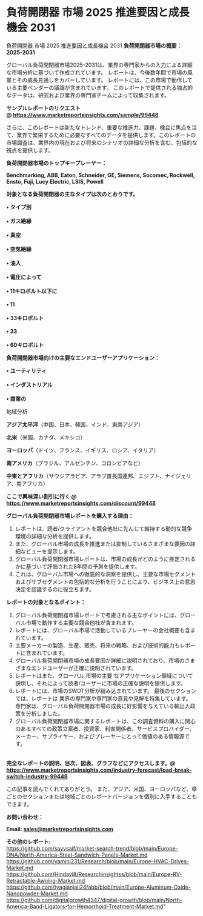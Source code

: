 # 負荷開閉器 市場 2025 推進要因と成長機会 2031
負荷開閉器 市場 2025 推進要因と成長機会 2031
<strong><b>負荷開閉器市場の概要：2025-2031</b></strong>

グローバル負荷開閉器市場2025-2031は、業界の専門家からの入力による詳細な市場分析に基づいて作成されています。 レポートは、今後数年間で市場の風景とその成長見通しをカバーしています。 レポートには、この市場で動作している主要ベンダーの議論が含まれています。 このレポートで提供される独占的なデータは、研究および業界の専門家チームによって収集されます。

<strong>サンプルレポートのリクエスト @ <a href=https://www.marketreportsinsights.com/sample/99448>https://www.marketreportsinsights.com/sample/99448</a></strong>

さらに、このレポートは新たなトレンド、重要な推進力、課題、機会に焦点を当て、業界で繁栄するために必要なすべてのデータを提供します。このレポートの市場調査は、業界内の現在および将来のシナリオの詳細な分析を含む、包括的な視点を提供します。

<strong>負荷開閉器市場のトップキープレーヤー：</strong>

<strong>Benchmarking, ABB, Eaton, Schneider, GE, Siemens, Socomec, Rockwell, Ensto, Fuji, Lucy Electric, LSIS, Powell</strong>

<strong><b>対象となる負荷開閉器の主なタイプは次のとおりです。</b></strong>

<strong>• タイプ別<br><br>• ガス絶縁<br><br>• 真空<br><br>• 空気絶縁<br><br>• 油入<br><br>• 電圧によって<br><br>• 11キロボルト以下に<br><br>• 11<br><br>• 33キロボルト<br><br>• 33<br><br>• 60キロボルト</strong>

<strong><b>負荷開閉器市場向けの主要なエンドユーザーアプリケーション：</b></strong>

<strong>• ユーティリティ<br><br>• インダストリアル<br><br>• 商業の</strong>

 地域分析

<strong><b>アジア太平洋</b></strong>（中国、日本、韓国、インド、東南アジア）

<strong><b>北米</b></strong>（米国、カナダ、メキシコ）

<strong><b>ヨーロッパ</b></strong>（ドイツ、フランス、イギリス、ロシア、イタリア）

<strong><b>南アメリカ</b></strong>（ブラジル、アルゼンチン、コロンビアなど）

<strong><b>中東とアフリカ</b></strong>（サウジアラビア、アラブ首長国連邦、エジプト、ナイジェリア、南アフリカ）

<strong>ここで興味深い割引に行く @ <a href=https://www.marketreportsinsights.com/discount/99448>https://www.marketreportsinsights.com/discount/99448</a></strong>

<strong><b>グローバル負荷開閉器市場レポートを購入する理由：</b></strong>
<ol>
  <li>レポートは、読者/クライアントを競合他社に先んじて維持する動的な競争環境の詳細な分析を提供します。</li>
  <li>また、グローバル市場の成長を推進または抑制しているさまざまな要因の詳細なビューを提示します。</li>
  <li>グローバル負荷開閉器市場レポートは、市場の成長がどのように推定されるかに基づいて評価された8年間の予測を提供します。</li>
  <li>これは、グローバル市場への徹底的な洞察を提供し、主要な市場セグメントおよびサブセグメントの包括的な分析を行うことにより、ビジネス上の意思決定を認識するのに役立ちます。</li>
</ol>
<strong><b>レポートの対象となるポイント：</b></strong>
<ol>
  <li>グローバル負荷開閉器市場レポートで考慮される主なポイントには、グローバル市場で動作する主要な競合他社が含まれます。</li>
  <li>レポートには、グローバル市場で活動しているプレーヤーの会社概要も含まれています。</li>
  <li>主要メーカーの製造、生産、販売、将来の戦略、および技術的能力もレポートに含まれています。</li>
  <li>グローバル負荷開閉器市場の成長要因が詳細に説明されており、市場のさまざまなエンドユーザーが正確に説明されています。</li>
  <li>レポートはまた、グローバル 市場の主要 なアプリケーション領域について説明し、それによって読者/ユーザーに市場の正確な説明を提供します。</li>
  <li>レポートには、市場のSWOT分析が組み込まれています。 最後のセクションでは、レポートは 業界の専門家や専門家の意見や見解を特集しています。 専門家は、グローバル負荷開閉器市場の成長に好影響を与えている輸出入政策を分析しました。</li>
  <li>グローバル負荷開閉器市場に関するレポートは、この調査資料の購入に関心のあるすべての政策立案者、投資家、利害関係者、サービスプロバイダー、メーカー、サプライヤー、およびプレーヤーにとって価値のある情報源です。</li>
</ol><br>
<strong>完全なレポートの説明、目次、図表、グラフなどにアクセスします。@ <a href=https://www.marketreportsinsights.com/industry-forecast/load-break-switch-industry-99448>https://www.marketreportsinsights.com/industry-forecast/load-break-switch-industry-99448</a></strong>

この記事を読んでくれてありがとう。 また、アジア、米国、ヨーロッパなど、章ごとのセクションまたは地域ごとのレポートバージョンを個別に入手することもできます。

<strong><b>お問い合わせ：</b></strong>

<strong>Email: </strong><a href=mailto:sales@marketreportsinsights.com><strong>sales@marketreportsinsights.com</strong></a>

<strong>その他のレポート:</strong>
<br>
<a href=https://github.com/sayysaif/market-search-trend/blob/main/Europe-DNA/North-America-Steel-Sandwich-Panels-Market.md>https://github.com/sayysaif/market-search-trend/blob/main/Europe-DNA/North-America-Steel-Sandwich-Panels-Market.md</a>
<br>
<a href=https://github.com/yamini231/Research/blob/main/Europe-HVAC-Drives-Market.md>https://github.com/yamini231/Research/blob/main/Europe-HVAC-Drives-Market.md</a>
<br>
<a href=https://github.com/Hindavi8/Researchinsightss/blob/main/Europe-RV-Retractable-Awning-Market.md>https://github.com/Hindavi8/Researchinsightss/blob/main/Europe-RV-Retractable-Awning-Market.md</a>
<br>
<a href=https://github.com/tyagianjali24/abb/blob/main/Europe-Aluminum-Oxide-Nanopowder-Market.md>https://github.com/tyagianjali24/abb/blob/main/Europe-Aluminum-Oxide-Nanopowder-Market.md</a>
<br>
<a href=https://github.com/digitalgrowth4347/digital-growth/blob/main/North-America-Band-Ligators-for-Hemorrhoid-Treatment-Market.md>https://github.com/digitalgrowth4347/digital-growth/blob/main/North-America-Band-Ligators-for-Hemorrhoid-Treatment-Market.md</a>"
